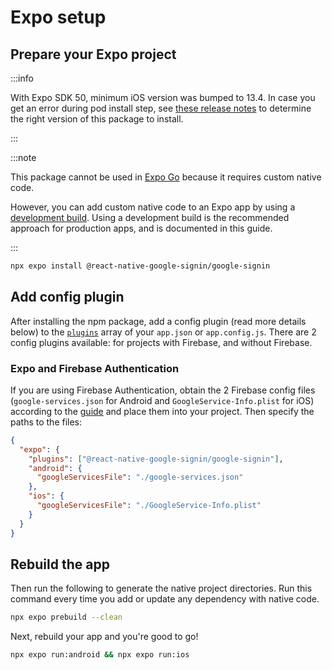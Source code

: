 # Expo setup

## Prepare your Expo project

:::info

With Expo SDK 50, minimum iOS version was bumped to 13.4. In case you get an error during pod install step, see [these release notes](https://github.com/react-native-google-signin/google-signin/releases/tag/v11.0.0) to determine the right version of this package to install.

:::

:::note

This package cannot be used in [Expo Go](https://docs.expo.dev/workflow/overview/#expo-go-an-optional-tool-for-learning) because it requires custom native code.

However, you can add custom native code to an Expo app by using a [development build](https://docs.expo.dev/workflow/overview/#development-builds). Using a development build is the recommended approach for production apps, and is documented in this guide.

:::

```sh
npx expo install @react-native-google-signin/google-signin
```

## Add config plugin

After installing the npm package, add a config plugin (read more details below) to the [`plugins`](https://docs.expo.io/versions/latest/config/app/#plugins) array of your `app.json` or `app.config.js`. There are 2 config plugins available: for projects with Firebase, and without Firebase.

### Expo and Firebase Authentication

If you are using Firebase Authentication, obtain the 2 Firebase config files (`google-services.json` for Android and `GoogleService-Info.plist` for iOS) according to the [guide](https://react-native-google-signin.github.io/docs/setting-up/get-config-file?firebase-or-not=firebase) and place them into your project. Then specify the paths to the files:

```json title="app.json | js"
{
  "expo": {
    "plugins": ["@react-native-google-signin/google-signin"],
    "android": {
      "googleServicesFile": "./google-services.json"
    },
    "ios": {
      "googleServicesFile": "./GoogleService-Info.plist"
    }
  }
}
```

## Rebuild the app

Then run the following to generate the native project directories. Run this command every time you add or update any dependency with native code.

```sh
npx expo prebuild --clean
```

Next, rebuild your app and you're good to go!

```sh
npx expo run:android && npx expo run:ios
```